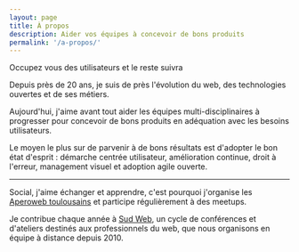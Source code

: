 ```yaml
---
layout: page
title: À propos
description: Aider vos équipes à concevoir de bons produits
permalink: '/a-propos/'
---
```


<p class="lead">Occupez vous des utilisateurs et le reste suivra</p>

Depuis près de 20 ans, je suis de près l'évolution du web, des technologies ouvertes et de ses métiers.

Aujourd'hui, j'aime avant tout aider les équipes multi-disciplinaires à progresser pour concevoir de bons produits en adéquation avec les besoins utilisateurs.

Le moyen le plus sur de parvenir à de bons résultats est d'adopter le bon état d'esprit : démarche centrée utilisateur, amélioration continue, droit à l'erreur, management visuel et adoption agile ouverte.

-----

Social, j'aime échanger et apprendre, c'est pourquoi j'organise les [Aperoweb toulousains](http://toulouse.aperoweb.fr) et participe régulièrement à des meetups.

Je contribue chaque année à [Sud Web](http://sudweb.fr), un cycle de conférences et d'ateliers destinés aux professionnels du web, que nous organisons en équipe à distance depuis 2010.
